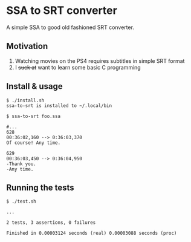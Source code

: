 # SSA to SRT converter

A simple SSA to good old fashioned SRT converter.

## Motivation

1. Watching movies on the PS4 requires subtitles in simple SRT format
2. I ~~suck at~~ want to learn some basic C programming

## Install & usage

```shell
$ ./install.sh
ssa-to-srt is installed to ~/.local/bin

$ ssa-to-srt foo.ssa

#...
628
00:36:02,160 --> 0:36:03,370
Of course! Any time.

629
00:36:03,450 --> 0:36:04,950
-Thank you.
-Any time.
```

## Running the tests

```shell
$ ./test.sh

...

2 tests, 3 assertions, 0 failures

Finished in 0.00003124 seconds (real) 0.00003088 seconds (proc)
```
